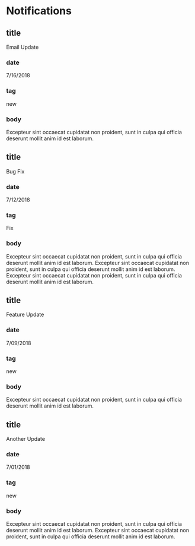 # Notifications
## title
Email Update
### date
7/16/2018
### tag
new
### body 
Excepteur sint occaecat cupidatat non proident, sunt in culpa qui officia deserunt mollit anim id est laborum.
## title
Bug Fix
### date
7/12/2018
### tag
Fix
### body 
Excepteur sint occaecat cupidatat non proident, sunt in culpa qui officia deserunt mollit anim id est laborum. Excepteur sint occaecat cupidatat non proident, sunt in culpa qui officia deserunt mollit anim id est laborum. Excepteur sint occaecat cupidatat non proident, sunt in culpa qui officia deserunt mollit anim id est laborum.
## title
Feature Update
### date
7/09/2018
### tag
new
### body 
Excepteur sint occaecat cupidatat non proident, sunt in culpa qui officia deserunt mollit anim id est laborum.
## title
Another Update
### date
7/01/2018
### tag
new
### body 
Excepteur sint occaecat cupidatat non proident, sunt in culpa qui officia deserunt mollit anim id est laborum.
Excepteur sint occaecat cupidatat non proident, sunt in culpa qui officia deserunt mollit anim id est laborum.